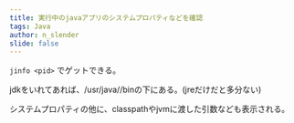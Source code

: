 ```yaml
---
title: 実行中のjavaアプリのシステムプロパティなどを確認
tags: Java
author: n_slender
slide: false
---
```

`jinfo <pid>` でゲットできる。

jdkをいれてあれば、/usr/java/<version>/binの下にある。(jreだけだと多分ない)

システムプロパティの他に、classpathやjvmに渡した引数なども表示される。

